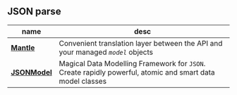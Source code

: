 ## JSON parse

   name      |     desc      |
------------ | ------------- |
**[Mantle](https://github.com/MantleFramework/Mantle)** | Convenient translation layer between the API and your managed *`model`* objects
**[JSONModel](https://github.com/icanzilb/JSONModel)** | Magical Data Modelling Framework for `JSON`. Create rapidly powerful, atomic and smart data model classes
